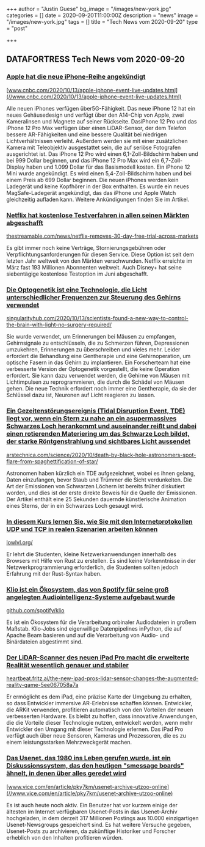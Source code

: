 +++
author = "Justin Guese"
bg_image = "/images/new-york.jpg"
categories = []
date = 2020-09-20T11:00:00Z
description = "news"
image = "/images/new-york.jpg"
tags = []
title = "Tech News vom 2020-09-20"
type = "post"

+++

        
## DATAFORTRESS Tech News vom 2020-09-20



### [Apple hat die neue iPhone-Reihe angekündigt](//www.cnbc.com/2020/10/13/apple-iphone-event-live-updates.html)


[www.cnbc.com/2020/10/13/apple-iphone-event-live-updates.html](//www.cnbc.com/2020/10/13/apple-iphone-event-live-updates.html)


Alle neuen iPhones verfügen über5G-Fähigkeit. Das neue iPhone 12 hat ein neues Gehäusedesign und verfügt über den A14-Chip von Apple, zwei Kameralinsen und Magnete auf seiner Rückseite. DasiPhone 12 Pro und das iPhone 12 Pro Max verfügen über einen LiDAR-Sensor, der dem Telefon bessere AR-Fähigkeiten und eine bessere Qualität bei niedrigen Lichtverhältnissen verleiht. Außerdem werden sie mit einer zusätzlichen Kamera mit Teleobjektiv ausgestattet sein, die auf seriöse Fotografen ausgerichtet ist. Das iPhone 12 Pro wird einen 6,1-Zoll-Bildschirm haben und bei 999 Dollar beginnen, und das iPhone 12 Pro Max wird ein 6,7-Zoll-Display haben und 1.099 Dollar für das Basismodell kosten. Ein iPhone 12 Mini wurde angekündigt. Es wird einen 5,4-Zoll-Bildschirm haben und bei einem Preis ab 699 Dollar beginnen. Die neuen iPhones werden kein Ladegerät und keine Kopfhörer in der Box enthalten. Es wurde ein neues MagSafe-Ladegerät angekündigt, das das iPhone und Apple Watch gleichzeitig aufladen kann. Weitere Ankündigungen finden Sie im Artikel.


### [Netflix hat kostenlose Testverfahren in allen seinen Märkten abgeschafft](//thestreamable.com/news/netflix-removes-30-day-free-trial-across-markets)


[thestreamable.com/news/netflix-removes-30-day-free-trial-across-markets](//thestreamable.com/news/netflix-removes-30-day-free-trial-across-markets)


Es gibt immer noch keine Verträge, Stornierungsgebühren oder Verpflichtungsanforderungen für diesen Service. Diese Option ist seit dem letzten Jahr weltweit von den Märkten verschwunden. Netflix erreichte im März fast 193 Millionen Abonnenten weltweit. Auch Disney+ hat seine siebentägige kostenlose Testoption im Juni abgeschafft.


### [Die Optogenetik ist eine Technologie, die Licht unterschiedlicher Frequenzen zur Steuerung des Gehirns verwendet](//singularityhub.com/2020/10/13/scientists-found-a-new-way-to-control-the-brain-with-light-no-surgery-required/)


[singularityhub.com/2020/10/13/scientists-found-a-new-way-to-control-the-brain-with-light-no-surgery-required/](//singularityhub.com/2020/10/13/scientists-found-a-new-way-to-control-the-brain-with-light-no-surgery-required/)


Sie wurde verwendet, um Erinnerungen bei Mäusen zu empfangen, Gehirnsignale zu entschlüsseln, die zu Schmerzen führen, Depressionen umzukehren, Erinnerungen zu überschreiben und vieles mehr. Leider erfordert die Behandlung eine Gentherapie und eine Gehirnoperation, um optische Fasern in das Gehirn zu implantieren. Ein Forscherteam hat eine verbesserte Version der Optogenetik vorgestellt, die keine Operation erfordert. Sie kann dazu verwendet werden, die Gehirne von Mäusen mit Lichtimpulsen zu reprogrammieren, die durch die Schädel von Mäusen gehen. Die neue Technik erfordert noch immer eine Gentherapie, da sie der Schlüssel dazu ist, Neuronen auf Licht reagieren zu lassen.


### [Ein Gezeitenstörungsereignis (Tidal Disruption Event, TDE) liegt vor, wenn ein Stern zu nahe an ein asupermassives Schwarzes Loch herankommt und auseinander reißt und dabei einen rotierenden Materiering um das Schwarze Loch bildet, der starke Röntgenstrahlung und sichtbares Licht aussendet](//arstechnica.com/science/2020/10/death-by-black-hole-astronomers-spot-flare-from-spaghettification-of-star/)


[arstechnica.com/science/2020/10/death-by-black-hole-astronomers-spot-flare-from-spaghettification-of-star/](//arstechnica.com/science/2020/10/death-by-black-hole-astronomers-spot-flare-from-spaghettification-of-star/)


Astronomen haben kürzlich ein TDE aufgezeichnet, wobei es ihnen gelang, Daten einzufangen, bevor Staub und Trümmer die Sicht verdunkelten. Die Art der Emissionen von Schwarzen Löchern ist bereits früher diskutiert worden, und dies ist der erste direkte Beweis für die Quelle der Emissionen. Der Artikel enthält eine 25 Sekunden dauernde künstlerische Animation eines Sterns, der in ein Schwarzes Loch gesaugt wird.


### [In diesem Kurs lernen Sie, wie Sie mit den Internetprotokollen UDP und TCP in realen Szenarien arbeiten können](//lowlvl.org/)


[lowlvl.org/](//lowlvl.org/)


Er lehrt die Studenten, kleine Netzwerkanwendungen innerhalb des Browsers mit Hilfe von Rust zu erstellen. Es sind keine Vorkenntnisse in der Netzwerkprogrammierung erforderlich, die Studenten sollten jedoch Erfahrung mit der Rust-Syntax haben.


### [Klio ist ein Ökosystem, das von Spotify für seine groß angelegten Audiointelligenz-Systeme aufgebaut wurde](//github.com/spotify/klio)


[github.com/spotify/klio](//github.com/spotify/klio)


Es ist ein Ökosystem für die Verarbeitung orbinaler Audiodateien in großem Maßstab. Klio-Jobs sind eigenwillige Datenpipelines inPython, die auf Apache Beam basieren und auf die Verarbeitung von Audio- und Binärdateien abgestimmt sind.


### [Der LiDAR-Scanner des neuen iPad Pro macht die erweiterte Realität wesentlich genauer und stabiler](//heartbeat.fritz.ai/the-new-ipad-pros-lidar-sensor-changes-the-augmented-reality-game-5ee067058a7a)


[heartbeat.fritz.ai/the-new-ipad-pros-lidar-sensor-changes-the-augmented-reality-game-5ee067058a7a](//heartbeat.fritz.ai/the-new-ipad-pros-lidar-sensor-changes-the-augmented-reality-game-5ee067058a7a)


Er ermöglicht es dem iPad, eine präzise Karte der Umgebung zu erhalten, so dass Entwickler immersive AR-Erlebnisse schaffen können. Entwickler, die ARKit verwenden, profitieren automatisch von den Vorteilen der neuen verbesserten Hardware. Es bleibt zu hoffen, dass innovative Anwendungen, die die Vorteile dieser Technologie nutzen, entwickelt werden, wenn mehr Entwickler den Umgang mit dieser Technologie erlernen. Das iPad Pro verfügt auch über neue Sensoren, Kameras und Prozessoren, die es zu einem leistungsstarken Mehrzweckgerät machen.


### [Das Usenet, das 1980 ins Leben gerufen wurde, ist ein Diskussionssystem, das den heutigen "smessage boards" ähnelt, in denen über alles geredet wird](//www.vice.com/en/article/pky7km/usenet-archive-utzoo-online)


[www.vice.com/en/article/pky7km/usenet-archive-utzoo-online](//www.vice.com/en/article/pky7km/usenet-archive-utzoo-online)


Es ist auch heute noch aktiv. Ein Benutzer hat vor kurzem einige der ältesten im Internet verfügbaren Usenet-Posts in das Usenet-Archiv hochgeladen, in dem derzeit 317 Millionen Postings aus 10.000 einzigartigen Usenet-Newsgroups gespeichert sind. Es hat weitere Versuche gegeben, Usenet-Posts zu archivieren, da zukünftige Historiker und Forscher erheblich von den Inhalten profitieren würden.